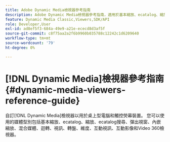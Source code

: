 ```yaml
---
title: Adobe Dynamic Media檢視器參考指南
description: Adobe Dynamic Media檢視器參考指南，適用於基本縮放、ecatalog、縮放、ecatalog搜尋、彈出視窗、內嵌縮放、混合媒體、迴轉、視訊、轉盤、維度、互動式視訊、互動式影像和Video 360檢視器。
feature: Dynamic Media Classic,Viewers,SDK/API
role: Developer,User
exl-id: ad8ef5f3-684a-49e9-a21e-ececd8d3af5f
source-git-commit: c8f75aa2a2f6b9960b035788c12242c1d6209640
workflow-type: tm+mt
source-wordcount: '79'
ht-degree: 0%

---
```


# [!DNL Dynamic Media]檢視器參考指南{#dynamic-media-viewers-reference-guide}

自訂[!DNL Dynamic Media]檢視器以用於桌上型電腦和觸控熒幕裝置。 您可以使用的媒體型別包括基本縮放、ecatalog、縮放、ecatalog搜尋、彈出視窗、內嵌縮放、混合媒體、迴轉、視訊、轉盤、維度、互動視訊、互動影像和Video 360檢視器。
